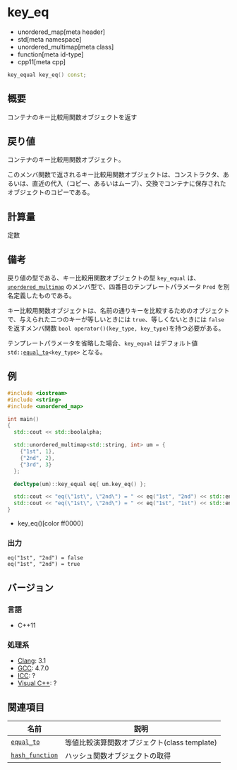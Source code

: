 # key_eq
* unordered_map[meta header]
* std[meta namespace]
* unordered_multimap[meta class]
* function[meta id-type]
* cpp11[meta cpp]

```cpp
key_equal key_eq() const;
```

## 概要
コンテナのキー比較用関数オブジェクトを返す


## 戻り値
コンテナのキー比較用関数オブジェクト。

このメンバ関数で返されるキー比較用関数オブジェクトは、コンストラクタ、あるいは、直近の代入（コピー、あるいはムーブ）、交換でコンテナに保存されたオブジェクトのコピーである。


## 計算量
定数


## 備考
戻り値の型である、キー比較用関数オブジェクトの型 `key_equal` は、[`unordered_multimap`](/reference/unordered_map/unordered_multimap.md) のメンバ型で、四番目のテンプレートパラメータ `Pred` を別名定義したものである。

キー比較用関数オブジェクトは、名前の通りキーを比較するためのオブジェクトで、与えられた二つのキーが等しいときには `true`、等しくないときには `false` を返すメンバ関数 `bool operator()(key_type, key_type)`を持つ必要がある。

テンプレートパラメータを省略した場合、`key_equal` はデフォルト値 `std::`[`equal_to`](/reference/functional/equal_to.md)`<key_type>` となる。


## 例
```cpp example
#include <iostream>
#include <string>
#include <unordered_map>

int main()
{
  std::cout << std::boolalpha;

  std::unordered_multimap<std::string, int> um = {
    {"1st", 1},
    {"2nd", 2},
    {"3rd", 3}
  };

  decltype(um)::key_equal eq{ um.key_eq() };

  std::cout << "eq(\"1st\", \"2nd\") = " << eq("1st", "2nd") << std::endl;
  std::cout << "eq(\"1st\", \"2nd\") = " << eq("1st", "1st") << std::endl;
}
```
* key_eq()[color ff0000]

### 出力
```
eq("1st", "2nd") = false
eq("1st", "2nd") = true
```

## バージョン
### 言語
- C++11

### 処理系
- [Clang](/implementation.md#clang): 3.1
- [GCC](/implementation.md#gcc): 4.7.0
- [ICC](/implementation.md#icc): ?
- [Visual C++](/implementation.md#visual_cpp): ?

## 関連項目

| 名前 | 説明 |
|----------------------------------------------------|----------------------------------------------|
| [`equal_to`](/reference/functional/equal_to.md)    | 等値比較演算関数オブジェクト(class template) |
| [`hash_function`](hash_function.md)              | ハッシュ関数オブジェクトの取得 |

